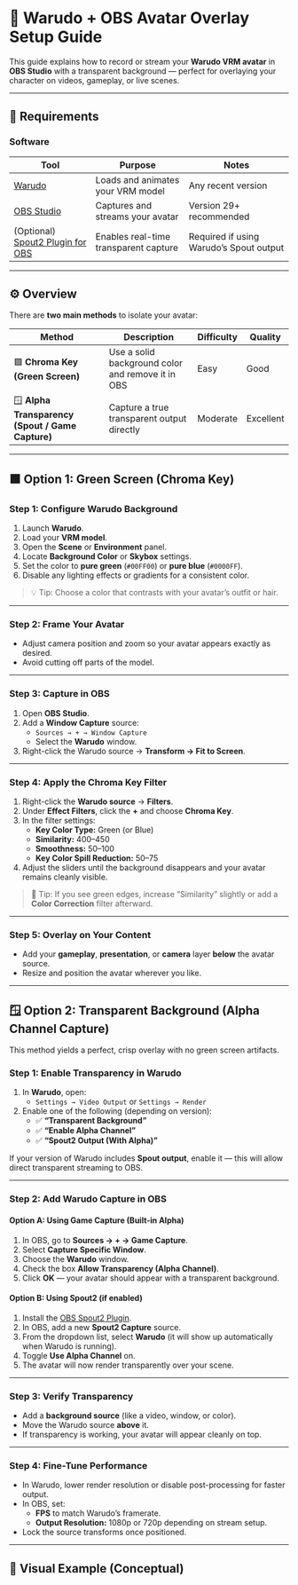 # 🎥 Warudo + OBS Avatar Overlay Setup Guide

This guide explains how to record or stream your **Warudo VRM avatar** in **OBS Studio** with a transparent background — perfect for overlaying your character on videos, gameplay, or live scenes.

---

## 🧰 Requirements

### Software
| Tool | Purpose | Notes |
|------|----------|-------|
| [Warudo](https://warudo.app) | Loads and animates your VRM model | Any recent version |
| [OBS Studio](https://obsproject.com/) | Captures and streams your avatar | Version 29+ recommended |
| (Optional) [Spout2 Plugin for OBS](https://github.com/Off-World-Live/obs-spout2-plugin) | Enables real-time transparent capture | Required if using Warudo’s Spout output |

---

## ⚙️ Overview

There are **two main methods** to isolate your avatar:

| Method | Description | Difficulty | Quality |
|--------|--------------|-------------|----------|
| 🟩 **Chroma Key (Green Screen)** | Use a solid background color and remove it in OBS | Easy | Good |
| 🪟 **Alpha Transparency (Spout / Game Capture)** | Capture a true transparent output directly | Moderate | Excellent |

---

## 🟩 Option 1: Green Screen (Chroma Key)

### Step 1: Configure Warudo Background
1. Launch **Warudo**.
2. Load your **VRM model**.
3. Open the **Scene** or **Environment** panel.
4. Locate **Background Color** or **Skybox** settings.
5. Set the color to **pure green** (`#00FF00`) or **pure blue** (`#0000FF`).
6. Disable any lighting effects or gradients for a consistent color.

> 💡 Tip: Choose a color that contrasts with your avatar’s outfit or hair.

---

### Step 2: Frame Your Avatar
- Adjust camera position and zoom so your avatar appears exactly as desired.
- Avoid cutting off parts of the model.

---

### Step 3: Capture in OBS
1. Open **OBS Studio**.
2. Add a **Window Capture** source:
   - `Sources → + → Window Capture`
   - Select the **Warudo** window.
3. Right-click the Warudo source → **Transform → Fit to Screen**.

---

### Step 4: Apply the Chroma Key Filter
1. Right-click the **Warudo source** → **Filters**.
2. Under **Effect Filters**, click the **+** and choose **Chroma Key**.
3. In the filter settings:
   - **Key Color Type:** Green (or Blue)
   - **Similarity:** 400–450
   - **Smoothness:** 50–100
   - **Key Color Spill Reduction:** 50–75
4. Adjust the sliders until the background disappears and your avatar remains cleanly visible.

> 🧠 Tip: If you see green edges, increase “Similarity” slightly or add a **Color Correction** filter afterward.

---

### Step 5: Overlay on Your Content
- Add your **gameplay**, **presentation**, or **camera** layer **below** the avatar source.
- Resize and position the avatar wherever you like.

---

## 🪟 Option 2: Transparent Background (Alpha Channel Capture)

This method yields a perfect, crisp overlay with no green screen artifacts.

### Step 1: Enable Transparency in Warudo
1. In **Warudo**, open:
   - `Settings → Video Output` or `Settings → Render`
2. Enable one of the following (depending on version):
   - ✅ **“Transparent Background”**
   - ✅ **“Enable Alpha Channel”**
   - ✅ **“Spout2 Output (With Alpha)”**

If your version of Warudo includes **Spout output**, enable it — this will allow direct transparent streaming to OBS.

---

### Step 2: Add Warudo Capture in OBS

#### Option A: Using Game Capture (Built-in Alpha)
1. In OBS, go to **Sources → + → Game Capture**.
2. Select **Capture Specific Window**.
3. Choose the **Warudo** window.
4. Check the box **Allow Transparency (Alpha Channel)**.
5. Click **OK** — your avatar should appear with a transparent background.

#### Option B: Using Spout2 (if enabled)
1. Install the [OBS Spout2 Plugin](https://github.com/Off-World-Live/obs-spout2-plugin).
2. In OBS, add a new **Spout2 Capture** source.
3. From the dropdown list, select **Warudo** (it will show up automatically when Warudo is running).
4. Toggle **Use Alpha Channel** on.
5. The avatar will now render transparently over your scene.

---

### Step 3: Verify Transparency
- Add a **background source** (like a video, window, or color).
- Move the Warudo source **above** it.
- If transparency is working, your avatar will appear cleanly on top.

---

### Step 4: Fine-Tune Performance
- In Warudo, lower render resolution or disable post-processing for faster output.
- In OBS, set:
  - **FPS** to match Warudo’s framerate.
  - **Output Resolution:** 1080p or 720p depending on stream setup.
- Lock the source transforms once positioned.

---

## 🎨 Visual Example (Conceptual)
